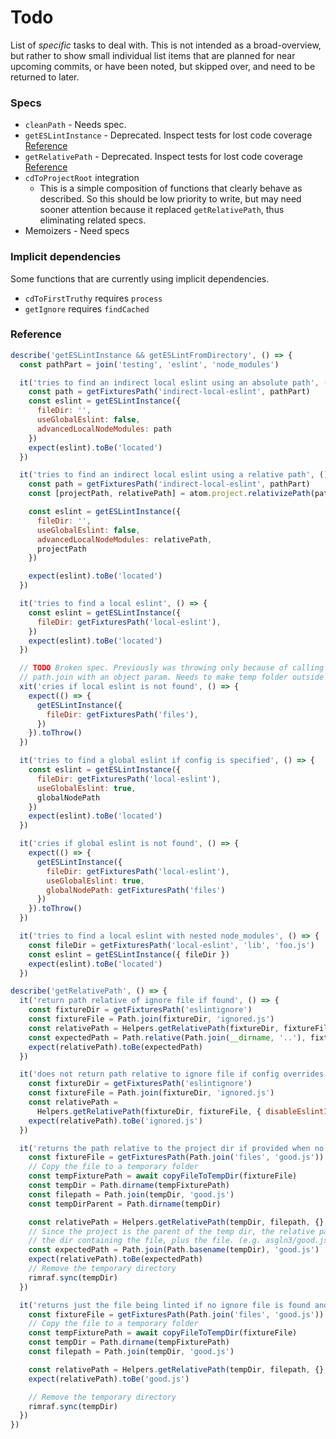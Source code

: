 # Todo

List of *specific* tasks to deal with. This is not intended as a broad-overview, but rather to show small individual list items that are planned for near upcoming commits, or have been noted, but skipped over, and need to be returned to later.

### Specs

* `cleanPath` - Needs spec.
* `getESLintInstance` - Deprecated. Inspect tests for lost code coverage [Reference](reference)
* `getRelativePath` - Deprecated. Inspect tests for lost code coverage [Reference](reference)
* `cdToProjectRoot` integration
  * This is a  simple composition  of functions that clearly behave as described.  So this should be low priority to write, but may need sooner attention because it replaced `getRelativePath`, thus eliminating related specs.
* Memoizers - Need specs

### Implicit dependencies

Some functions that are currently using implicit dependencies.

* `cdToFirstTruthy` requires `process`
* `getIgnore` requires `findCached`

### Reference
```js
describe('getESLintInstance && getESLintFromDirectory', () => {
  const pathPart = join('testing', 'eslint', 'node_modules')

  it('tries to find an indirect local eslint using an absolute path', () => {
    const path = getFixturesPath('indirect-local-eslint', pathPart)
    const eslint = getESLintInstance({
      fileDir: '',
      useGlobalEslint: false,
      advancedLocalNodeModules: path
    })
    expect(eslint).toBe('located')
  })

  it('tries to find an indirect local eslint using a relative path', () => {
    const path = getFixturesPath('indirect-local-eslint', pathPart)
    const [projectPath, relativePath] = atom.project.relativizePath(path)

    const eslint = getESLintInstance({
      fileDir: '',
      useGlobalEslint: false,
      advancedLocalNodeModules: relativePath,
      projectPath
    })

    expect(eslint).toBe('located')
  })

  it('tries to find a local eslint', () => {
    const eslint = getESLintInstance({
      fileDir: getFixturesPath('local-eslint'),
    })
    expect(eslint).toBe('located')
  })

  // TODO Broken spec. Previously was throwing only because of calling
  // path.join with an object param. Needs to make temp folder outside project
  xit('cries if local eslint is not found', () => {
    expect(() => {
      getESLintInstance({
        fileDir: getFixturesPath('files'),
      })
    }).toThrow()
  })

  it('tries to find a global eslint if config is specified', () => {
    const eslint = getESLintInstance({
      fileDir: getFixturesPath('local-eslint'),
      useGlobalEslint: true,
      globalNodePath
    })
    expect(eslint).toBe('located')
  })

  it('cries if global eslint is not found', () => {
    expect(() => {
      getESLintInstance({
        fileDir: getFixturesPath('local-eslint'),
        useGlobalEslint: true,
        globalNodePath: getFixturesPath('files')
      })
    }).toThrow()
  })

  it('tries to find a local eslint with nested node_modules', () => {
    const fileDir = getFixturesPath('local-eslint', 'lib', 'foo.js')
    const eslint = getESLintInstance({ fileDir })
    expect(eslint).toBe('located')
  })
```


```js
describe('getRelativePath', () => {
  it('return path relative of ignore file if found', () => {
    const fixtureDir = getFixturesPath('eslintignore')
    const fixtureFile = Path.join(fixtureDir, 'ignored.js')
    const relativePath = Helpers.getRelativePath(fixtureDir, fixtureFile, {})
    const expectedPath = Path.relative(Path.join(__dirname, '..'), fixtureFile)
    expect(relativePath).toBe(expectedPath)
  })

  it('does not return path relative to ignore file if config overrides it', () => {
    const fixtureDir = getFixturesPath('eslintignore')
    const fixtureFile = Path.join(fixtureDir, 'ignored.js')
    const relativePath =
      Helpers.getRelativePath(fixtureDir, fixtureFile, { disableEslintIgnore: true })
    expect(relativePath).toBe('ignored.js')
  })

  it('returns the path relative to the project dir if provided when no ignore file is found', async () => {
    const fixtureFile = getFixturesPath(Path.join('files', 'good.js'))
    // Copy the file to a temporary folder
    const tempFixturePath = await copyFileToTempDir(fixtureFile)
    const tempDir = Path.dirname(tempFixturePath)
    const filepath = Path.join(tempDir, 'good.js')
    const tempDirParent = Path.dirname(tempDir)

    const relativePath = Helpers.getRelativePath(tempDir, filepath, {}, tempDirParent)
    // Since the project is the parent of the temp dir, the relative path should be
    // the dir containing the file, plus the file. (e.g. asgln3/good.js)
    const expectedPath = Path.join(Path.basename(tempDir), 'good.js')
    expect(relativePath).toBe(expectedPath)
    // Remove the temporary directory
    rimraf.sync(tempDir)
  })

  it('returns just the file being linted if no ignore file is found and no project dir is provided', async () => {
    const fixtureFile = getFixturesPath(Path.join('files', 'good.js'))
    // Copy the file to a temporary folder
    const tempFixturePath = await copyFileToTempDir(fixtureFile)
    const tempDir = Path.dirname(tempFixturePath)
    const filepath = Path.join(tempDir, 'good.js')

    const relativePath = Helpers.getRelativePath(tempDir, filepath, {}, null)
    expect(relativePath).toBe('good.js')

    // Remove the temporary directory
    rimraf.sync(tempDir)
  })
})
```
